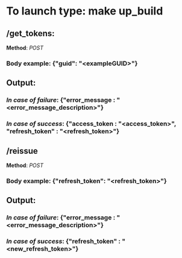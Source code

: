 # To launch type: **make up_build**
## **/get_tokens**: 
 **Method**: *POST*  
### **Body example**:  **{"guid": "\<exampleGUID\>"}**  
## **Output**:  
### ***In case of failure***:  **{"error_message : "\<error_message_description\>"}**  
### ***In case of success***:  **{"access_token : "\<access_token\>", "refresh_token" : "\<refresh_token\>"}**  

## **/reissue**  
 **Method**: *POST*  
### **Body example**:  **{"refresh_token": "\<refresh_token\>"}**  
## **Output**:  
### ***In case of failure***:  **{"error_message : "\<error_message_description\>"}**  
### ***In case of success***:  **{"refresh_token" : "\<new_refresh_token\>"}**  

